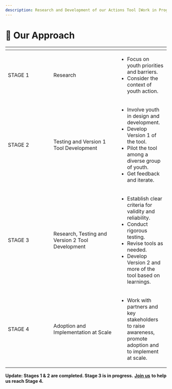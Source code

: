 ```yaml
---
description: Research and Development of our Actions Tool [Work in Progress]
---
```


# 🧩 Our Approach

<table data-header-hidden><thead><tr><th width="126.33333333333331"></th><th width="187"></th><th></th></tr></thead><tbody><tr><td>STAGE 1</td><td><p></p><p>Research<br></p></td><td><ul><li>Focus on youth priorities and barriers. </li><li>Consider the context of youth action.</li></ul></td></tr><tr><td>STAGE 2</td><td>Testing and Version 1 Tool Development</td><td><ul><li>Involve youth in design and development. </li><li>Develop Version 1 of the tool. </li><li>Pilot the tool among a diverse group of youth. </li><li>Get feedback and iterate.</li></ul></td></tr><tr><td>STAGE 3</td><td>Research, Testing and  Version 2 Tool Development</td><td><ul><li>Establish clear criteria for validity and reliability.</li><li>Conduct rigorous testing. </li><li>Revise tools as needed. </li><li>Develop Version 2 and more of the tool based on learnings.</li></ul></td></tr><tr><td>STAGE 4</td><td>Adoption and Implementation at Scale</td><td><ul><li>Work with partners and key stakeholders to raise awareness, promote adoption and to implement at scale.</li></ul></td></tr></tbody></table>

**Update: Stages 1 & 2 are completed. Stage 3 is in progress.** [**Join us**](../../way-forward/reach-out-to-us.md) **to help us reach Stage 4.**&#x20;
